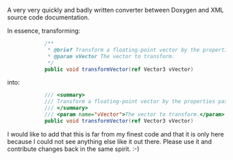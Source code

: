 A very very quickly and badly written converter between Doxygen and XML source code documentation.

In essence, transforming:
```c#
            /**
             * @brief Transform a floating-point vector by the properties passed to the class.
             * @param vVector The vector to transform.
             */
            public void transformVector(ref Vector3 vVector)
```
into:
```c#
            /// <summary>
            /// Transform a floating-point vector by the properties passed to the class.
            /// </summary>
            /// <param name="vVector">The vector to transform.</param>
            public void transformVector(ref Vector3 vVector)
```
I would like to add that this is far from my finest code and that it is only here because I could not see anything else like it out there.  Please use it and contribute changes back in the same spirit. :-)
